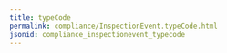 ```yaml
---
title: typeCode
permalink: compliance/InspectionEvent.typeCode.html
jsonid: compliance_inspectionevent_typecode
---
```

